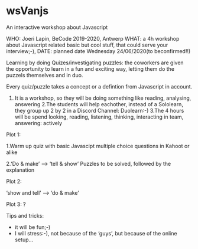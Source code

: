 # wsVanjs
An interactive workshop about Javascript 

WHO:  Joeri Lapin, BeCode 2019-2020, Antwerp
WHAT: a 4h workshop about Javascript related basic but cool stuff, that could serve your interview;-), 
DATE: planned date Wednesday 24/06/2020(to beconfirmed!!)


Learning by doing Quizes/investigating puzzles: the coworkers are given the opportunity to learn in a fun and exciting
way, letting them do the puzzels themselves and in duo.

Every quiz/puzzle takes a concept or a defintion from Javascript in account.

1. It is a workshop, so they will be doing something like reading, analysing, answering
2.The students will help eachother, instead of a Sololearn, they group up 2 by 2 in a Discord Channel:
Duolearn:-)
3.The 4 hours will be spend looking, reading, listening, thinking, interacting in team, answering: actively

Plot 1:

1.Warm up quiz with basic Javascipt multiple choice questions in Kahoot or alike

2.‘Do & make’ --> ‘tell & show’
Puzzles to be solved, followed by the explanation

Plot 2:

‘show and tell’ --> ‘do & make’

Plot 3:
?

Tips and tricks:
- it will be fun;-)
- I will stress:-), not because of the ‘guys’, but because of the online setup...
